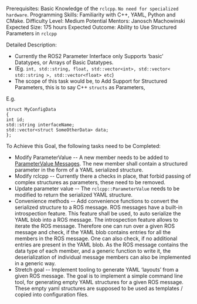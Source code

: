 Prerequisites: Basic Knowledge of the `rclcpp`. `No need for specialized hardware`.
Programming Skills: Familiarity with C++, YAML, Python and CMake.
Difficulty Level: Medium
Potential Mentors: Janosch Machowinski
Expected Size: 175 hours
Expected Outcome: Ability to Use Structured Parameters in `rclcpp`

Detailed Description: 
- Currently the ROS2 Parameter Interface only Supports ‘basic’ Datatypes, or Arrays of Basic Datatypes. 
- (Eg. `int, std::string, float, std::vector<int>, std::vector< std::string >, std::vector<float> etc`) 
- The scope of this task would be, to Add Support for Structured Parameters, this is to say C++ `structs` as Parameters,

E.g.
```
struct MyConfigData 
{ 
int id; 
std::string interfaceName; 
std::vector<struct SomeOtherData> data; 
};
```

To Achieve this Goal, the following tasks need to be Completed:

- Modify ParameterValue -- A new member needs to be added to [ParameterValue Messages](https://github.com/ros2/rcl_interfaces/blob/rolling/rcl_interfaces/msg/ParameterValue.msg). The new member shall contain a structured parameter in the form of a YAML serialized structure.
- Modify rclcpp -- Currently there a checks in place, that forbid passing of complex structures as parameters, these need to be removed.
- Update parameter value -- The `rclcpp::ParameterValue` needs to be modified to return the serialized YAML structure.
- Convenience methods -- Add convenience functions to convert the serialized structure to a ROS message. ROS messages have a built-in introspection feature. This feature shall be used, to auto serialize the YAML blob into a ROS message. The introspection feature allows to iterate the ROS message. Therefore one can run over a given ROS message and check, if the YAML blob contains entries for all the members in the ROS message. One can also check, if no additional entries are present in the YAML blob. As the ROS message contains the data type of each member, and a generic function to write it, the deserialization of individual message members can also be implemented in a generic way.
- Stretch goal -- Implement tooling to generate YAML ‘layouts’ from a given ROS message. The goal is to implement a simple command line tool, for generating empty YAML structures for a given ROS message. These empty yaml structures are supposed to be used as templates / copied into configuration files.
